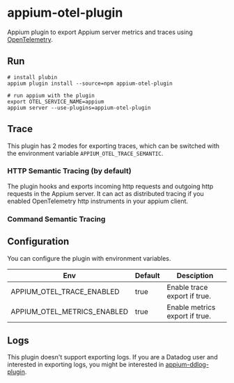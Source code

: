# appium-otel-plugin

Appium plugin to export Appium server metrics and traces using [OpenTelemetry](https://opentelemetry.io/).

## Run

```
# install plubin
appium plugin install --source=npm appium-otel-plugin

# run appium with the plugin
export OTEL_SERVICE_NAME=appium
appium server --use-plugins=appium-otel-plugin
```

## Trace

This plugin has 2 modes for exporting traces, which can be switched with the environment variable `APPIUM_OTEL_TRACE_SEMANTIC`.

### HTTP Semantic Tracing (by default)

The plugin hooks and exports incoming http requests and outgoing http requests in the Appium server.
It can act as distributed tracing if you enabled OpenTelemetry http instruments in your appium client.

### Command Semantic Tracing

## Configuration

You can configure the plugin with environment variables.

| Env                         | Default | Desciption                     |
| --------------------------- | ------- | ------------------------------ |
| APPIUM_OTEL_TRACE_ENABLED   | true    | Enable trace export if true.   |
| APPIUM_OTEL_METRICS_ENABLED | true    | Enable metrics export if true. |

## Logs

This plugin doesn't support exporting logs. If you are a Datadog user and interested in exporting logs, you might be interested in [appium-ddlog-plugin](https://github.com/rerorero/appium-ddlog-plugin).
